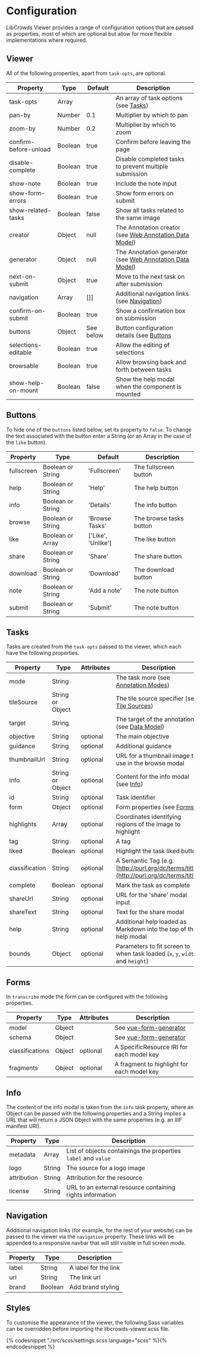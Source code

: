 # Configuration

LibCrowds Viewer provides a range of configuration options that are passed as properties, most of which are optional but allow for more flexible implementations where required.

## Viewer

All of the following properties, apart from `task-opts`, are optional.

| Property              | Type    | Default   | Description                                                                                           |
|-----------------------|---------|-----------|-------------------------------------------------------------------------------------------------------|
| task-opts             | Array   |           | An array of task options \(see [Tasks](configuration.md#tasks)\)                                      |
| pan-by                | Number  | 0.1       | Multiplier by which to pan                                                                            |
| zoom-by               | Number  | 0.2       | Multiplier by which to zoom                                                                           |
| confirm-before-unload | Boolean | true      | Confirm before leaving the page                                                                       |
| disable-complete      | Boolean | true      | Disable completed tasks to prevent multiple submission                                                |
| show-note             | Boolean | true      | Include the note input                                                                                |
| show-form-errors      | Boolean | true      | Show form errors on submit                                                                            |
| show-related-tasks    | Boolean | false     | Show all tasks related to the same image                                                              |
| creator               | Object  | null      | The Annotation creator \(see [Web Annotation Data Model](https://www.w3.org/TR/annotation-model/)\)   |
| generator             | Object  | null      | The Annotation generator \(see [Web Annotation Data Model](https://www.w3.org/TR/annotation-model/)\) |
| next-on-submit        | Object  | true      | Move to the next task on after submission                                                             |
| navigation            | Array   | []]       | Additional navigation links \(see [Navigation](configuration.md#navigation)\)                         |
| confirm-on-submit     | Boolean | true      | Show a confirmation box on submission                                                                 |
| buttons               | Object  | See below | Button configuration details (see [Buttons](configuration.md#buttons)                                 |
| selections-editable   | Boolean | true      | Allow the editing of selections                                                                       |
| browsable             | Boolean | true      | Allow browsing back and forth between tasks                                                           |
| show-help-on-mount    | Boolean | false     | Show the help modal when the component is mounted                                                     |

## Buttons

To hide one of the `buttons` listed below, set its property to `false`. To change the text associated with the button enter a String (or an Array in the case of the `like` button).

| Property              | Type              | Default            | Description                     |
|-----------------------|-------------------|--------------------|---------------------------------|
| fullscreen            | Boolean or String | 'Fullscreen'       | The fullscreen button           |
| help                  | Boolean or String | 'Help'             | The help button                 |
| info                  | Boolean or String | 'Details'          | The info button                 |
| browse                | Boolean or String | 'Browse Tasks'     | The browse tasks button         |
| like                  | Boolean or Array  | ['Like', 'Unlike'] | The like button                 |
| share                 | Boolean or String | 'Share'            | The share button                |
| download              | Boolean or String | 'Download'         | The download button             |
| note                  | Boolean or String | 'Add a note'       | The note button                 |
| submit                | Boolean or String | 'Submit'           | The note button                 |

## Tasks

Tasks are created from the `task-opts` passed to the viewer, which each have the following properties.

| Property       | Type              | Attributes | Description                                                                                                    |
|----------------|-------------------|------------|----------------------------------------------------------------------------------------------------------------|
| mode           | String            |            | The task more (see [Annotation Modes](annotations/README.md))                                                  |
| tileSource     | String or Object  |            | The tile source specifier (see [Tile Sources](tile_sources.md))                                                |
| target         | String            |            | The target of the annotation (see [Data Model](data_model.md))                                                 |
| objective      | String            |  optional  | The main objective                                                                                             |
| guidance       | String            |  optional  | Additional guidance                                                                                            |
| thumbnailUrl   | String            |  optional  | URL for a thumbnail image to use in the browse modal                                                           |
| info           | String or Object  |  optional  | Content for the info modal (see [Info](configuration.md#info))                                                 |
| id             | String            |  optional  | Task identifier                                                                                                |
| form           | Object            |  optional  | Form properties (see [Forms](configuration.md#forms))                                                          |
| highlights     | Array             |  optional  | Coordinates identifying regions of the image to highlight                                                      |
| tag            | String            |  optional  | A tag                                                                                                          |
| liked          | Boolean           |  optional  | Highlight the task liked button                                                                                |
| classification | String            |  optional  | A Semantic Tag (e.g. [http://purl.org/dc/terms/title](http://purl.org/dc/terms/title))                         |
| complete       | Boolean           |  optional  | Mark the task as complete                                                                                      |
| shareUrl       | String            |  optional  | URL for the 'share' modal input                                                                                |
| shareText      | String            |  optional  | Text for the share modal                                                                                       |
| help           | String            |  optional  | Additional help loaded as Markdown into the top of the help modal                                              |
| bounds         | Object            |  optional  | Parameters to fit screen to when task loaded (`x`, `y`, `width` and `height`)                                  |

## Forms

In `transcribe` mode the form can be configured with the following properties.

| Property        | Type    | Attributes | Description                                                            |
|-----------------|---------|------------|------------------------------------------------------------------------|
| model           | Object  |            | See [vue-form-generator](https://github.com/icebob/vue-form-generator) |
| schema          | Object  |            | See [vue-form-generator](https://github.com/icebob/vue-form-generator) |
| classifications | Object  |  optional  | A SpecificResource IRI for each model key                              |
| fragments       | Object  |  optional  | A fragment to highlight for each model key                             |

## Info

The content of the info modal is taken from the `info` task property, where an Object can be passed with the following properties and a String implies a URL that will return a JSON Object with the same properties (e.g. an IIIF manifest URI).

| Property    | Type    | Description                                                    |
|-------------|---------|----------------------------------------------------------------|
| metadata    | Array   | List of objects containings the properties `label` and `value` |
| logo        | String  | The source for a logo image                                    |
| attribution | String  | Attribution for the resource                                   |
| license     | String  | URL to an external resource containing rights information      |

## Navigation

Additional navigation links (for example, for the rest of your website) can be passed to the viewer via the `navigation` property. These links will be appended to a responsive navbar that will still visible in full screen mode.

| Property | Type    | Description          |
|----------|---------|----------------------|
| label    | String  | A label for the link |
| url      | String  | The link url         |
| brand    | Boolean | Add brand styling    |

## Styles

To customise the appearance of the viewer, the following Sass variables can be overridden before importing the libcrowds-viewer.scss file.

{% codesnippet "./src/scss/settings.scss language="scss" %}{% endcodesnippet %}